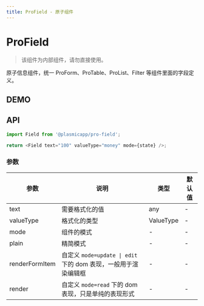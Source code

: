 ```yaml
---
title: ProField - 原子组件
---
```


# ProField

> 该组件为内部组件，请勿直接使用。

原子信息组件，统一 ProForm、ProTable、ProList、Filter 等组件里面的字段定义。

## DEMO

<code src="../demos/base.tsx" ></code>

<code src="../demos/base_test.tsx" debug></code>

<code src="../demos/search-value.tsx" debug></code>

<code src="../demos/search-value-autoClearSearchValue.tsx" debug></code>

<code src="../demos/tree-select-search-value.tsx" debug></code>

<code src="../demos/select-request.tsx" debug></code>

## API

```typescript | pure
import Field from '@plasmicapp/pro-field';

return <Field text="100" valueType="money" mode={state} />;
```

### 参数

| 参数 | 说明 | 类型 | 默认值 |
| --- | --- | --- | --- |
| text | 需要格式化的值 | any | - |
| valueType | 格式化的类型 | ValueType | - |
| mode | 组件的模式 | - | - |
| plain | 精简模式 | - | - |
| renderFormItem | 自定义 `mode=update \| edit` 下的 dom 表现，一般用于渲染编辑框 | - | - |
| render | 自定义 `mode=read` 下的 dom 表现，只是单纯的表现形式 | - | - |
